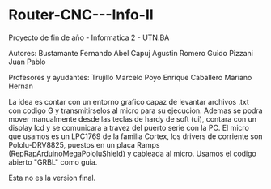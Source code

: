 # Router-CNC---Info-II

Proyecto de fin de año - Informatica 2 - UTN.BA

Autores:
Bustamante Fernando Abel
Capuj Agustin
Romero Guido
Pizzani Juan Pablo

Profesores y ayudantes: 
Trujillo Marcelo
Poyo Enrique
Caballero Mariano Hernan 

La idea es contar con un entorno grafico capaz de levantar archivos .txt
con codigo G y transmitirselos al micro para su ejecucion.
Ademas se podra mover manualmente desde las teclas de hardy de soft (ui),
contara con un display lcd y se comunicara a travez del puerto serie con la PC.
El micro que usamos es un LPC1769 de la familia Cortex, los drivers de corriente
 son Pololu-DRV8825, puestos en un placa Ramps (RepRapArduinoMegaPololuShield)
 y cableada al micro.
Usamos el codigo abierto "GRBL" como guia.

Esta no es la version final.
